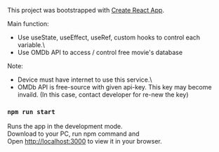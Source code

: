 This project was bootstrapped with [Create React App](https://github.com/facebook/create-react-app).

Main function:
- Use useState, useEffect, useRef, custom hooks to control each variable.\
- Use OMDb API to access / control free movie's database

Note:
- Device must have internet to use this service.\
- OMDb API is free-source with given api-key. This key may become invaild.
  (In this case, contact developer for re-new the key)

### `npm run start`

Runs the app in the development mode.\
Download to your PC, run npm command and\
Open [http://localhost:3000](http://localhost:3000) to view it in your browser.
